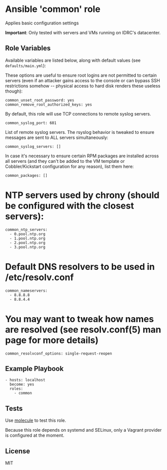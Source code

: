 Ansible 'common' role
=====================

Applies basic configuration settings

**Important**: Only tested with servers and VMs running on IDRC's datacenter.


Role Variables
--------------

Available variables are listed below, along with default values (see `defaults/main.yml`):

These options are useful to ensure root logins are not permitted to certain servers (even if an attacker gains access to the console or can bypass SSH restrictions somehow -- physical access to hard disk renders these useless though):

    common_unset_root_password: yes
    common_remove_root_authorized_keys: yes

By default, this role will use TCP connections to remote syslog servers. 

    common_syslog_port: 601

List of remote syslog servers. The rsyslog behavior is tweaked to ensure messages are sent to ALL servers simultaneously:

    common_syslog_servers: []

In case it's necessary to ensure certain RPM packages are installed across all servers (and they can't be added to the VM template or Cobbler/Kickstart configuration for any reason), list them here:

    common_packages: []

# NTP servers used by chrony (should be configured with the closest servers):

    common_ntp_servers:
      - 0.pool.ntp.org
      - 1.pool.ntp.org
      - 2.pool.ntp.org
      - 3.pool.ntp.org

# Default DNS resolvers to be used in /etc/resolv.conf

    common_nameservers:
      - 8.8.8.8
      - 8.8.4.4

# You may want to tweak how names are resolved (see resolv.conf(5) man page for more details)

    common_resolvconf_options: single-request-reopen


Example Playbook
----------------

    - hosts: localhost
      become: yes
      roles:
        - common


Tests
-----

Use [molecule](https://github.com/metacloud/molecule) to test this role.

Because this role depends on systemd and SELinux, only a Vagrant provider is configured at the moment.


License
-------

MIT
